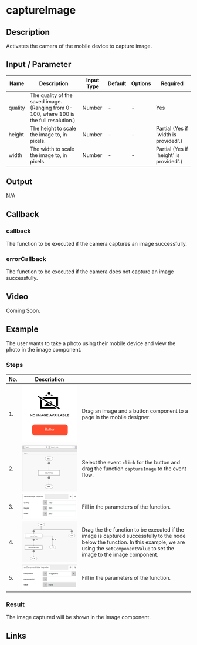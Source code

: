 # captureImage

## Description

Activates the camera of the mobile device to capture image.

## Input / Parameter

| Name | Description | Input Type | Default | Options | Required |
| ------ | ------ | ------ | ------ | ------ | ------ |
| quality | The quality of the saved image. (Ranging from 0-100, where 100 is the full resolution.) | Number | - | - | Yes |
| height | The height to scale the image to, in pixels. | Number | - | - | Partial (Yes if 'width is provided'.) |
| width | The width to scale the image to, in pixels. | Number | - | - | Partial (Yes if 'height' is provided'.) |

## Output

N/A

## Callback

### callback

The function to be executed if the camera captures an image successfully.

### errorCallback

The function to be executed if the camera does not capture an image successfully.

## Video

Coming Soon.

<!-- Format: [![Video]({image-path}?raw=true)]({url-link}) -->

## Example

The user wants to take a photo using their mobile device and view the photo in the image component.

<!-- Share a scenario, like a user requirements. -->

### Steps

| No. | Description |  |
| ------ | ------ | ------ |
| 1. | ![](../captureImage/captureImage-step-1.png?raw=true) | Drag an image and a button component to a page in the mobile designer. |
| 2. | ![](../captureImage/captureImage-step-2.png?raw=true) | Select the event `click` for the button and drag the function `captureImage` to the event flow. |
| 3. | ![](../captureImage/captureImage-step-3.png?raw=true) | Fill in the parameters of the function. |
| 4. | ![](../captureImage/captureImage-step-4.png?raw=true) | Drag the the function to be executed if the image is captured successfully to the node below the function. In this example, we are using the `setComponentValue` to set the image to the image component. |
| 5. | ![](../captureImage/captureImage-step-5.png?raw=true) | Fill in the parameters of the function. |

### Result

The image captured will be shown in the image component.

<!-- Explain the output.

Format: ![]({image-path}?raw=true) -->

## Links